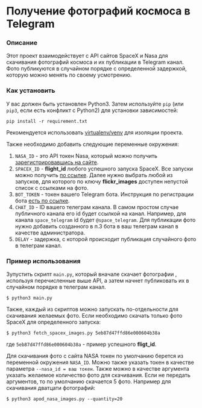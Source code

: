 # Получение фотографий космоса в Telegram

### Описание

Этот проект взаимодействует с API сайтов SpaceX и Nasa для скачивания фотографий космоса и их публикации в Telegram
канал.
Фото публикуются в случайном порядке с определенной задержкой, которую можно менять по своему усмотрению.

### Как установить

У вас должен быть установлен Python3. Затем используйте `pip` (или `pip3`, если есть конфликт с Python2) для
установки зависимостей:

```
pip install -r requirement.txt
```

Рекомендуется использовать [virtualenv/venv](https://docs.python.org/3/library/venv.html) для изоляции проекта.

Также необходимо добавить следующие переменные окружения:

1. ```NASA_ID``` - это API токен Nasa, который можно получить [зарегистрировавшись на сайте](https://api.nasa.gov/).
2. ```SPACEX_ID``` - **flight_id** любого успешного запуска SpaceX. Все запуски можно получить
   [по ссылке](https://api.spacexdata.com/v3/launches). Далее нужно выбрать любой из запусков, для которого по ключу
   **flickr_images** доступен непустой список с ссылками на фото.
3. ```BOT_TOKEN``` - токен вашего Telegram бота. Инструкция по регистрации
   бота [есть по ссылке](https://way23.ru/регистрация-бота-в-telegram/).
4. ```CHAT_ID``` - ID вашего телеграм канала. В самом простом случае публичного канала его id будет ссылкой на канал.
   Например, для канала ```space_telegram``` id будет ```@space_telegram```. Для публикации фото нужно добавить
   созданного в п.3 бота в ваш телеграм канал в качестве администратора. 
5. ```DELAY``` - задержка, с которой происходит публикация случайного фото в телеграм канал.

### Пример использования

Зупустить скрипт ```main.py```, который вначале скачает фотографии , используя перечисленные выше API, а затем начнет
публиковать их в случайном порядке в телеграм канал.

```console
$ python3 main.py 
```

Также, каждый из скриптов можно запускать по-отдельности для скачивания желаемых фото. Если необходимо скачать только
фото SpaceX для определенного запуска:

```console
$ python3 fetch_spacex_images.py 5eb87d47ffd86e000604b38a
```

где ```5eb87d47ffd86e000604b38a``` - пример успешного **fligt_id**.

Для скачивания фото с сайта NASA токен по умолчанию берется из переменной окружения ```NASA_ID```. Можно также указать токен в качестве
параметра ```--nasa_id = ваш токен```. Также можно в качестве аргумента указать желаемое количество фото для скачивания.
Если не передать аргументов, то по умолчанию скачается 5 фото. Например для скачивания дватцати фотографий:

```console
$ python3 apod_nasa_images.py --quantity=20
```
